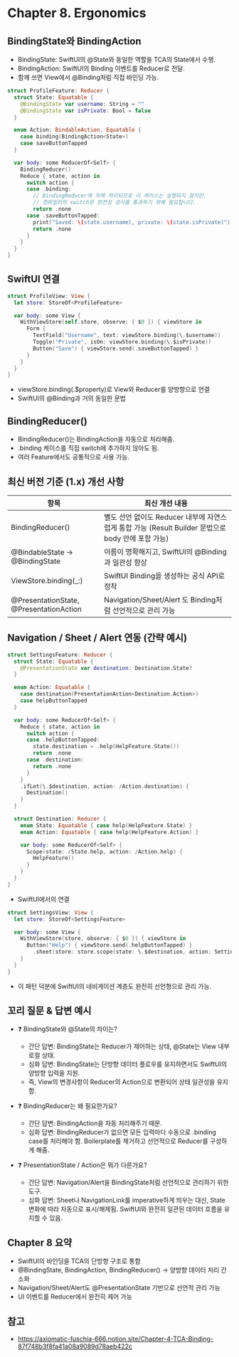 # Chapter 8. Ergonomics

## BindingState와 BindingAction
- BindingState: SwiftUI의 @State와 동일한 역할을 TCA의 State에서 수행.
- BindingAction: SwiftUI의 Binding 이벤트를 Reducer로 전달.
- 함께 쓰면 View에서 @Binding처럼 직접 바인딩 가능.

```swift
struct ProfileFeature: Reducer {
  struct State: Equatable {
    @BindingState var username: String = ""
    @BindingState var isPrivate: Bool = false
  }

  enum Action: BindableAction, Equatable {
    case binding(BindingAction<State>)
    case saveButtonTapped
  }

  var body: some ReducerOf<Self> {
    BindingReducer()
    Reduce { state, action in
      switch action {
      case .binding:
        // BindingReducer에 의해 처리되므로 이 케이스는 실행되지 않지만,
        // 컴파일러의 switch문 완전성 검사를 통과하기 위해 필요합니다.
        return .none
      case .saveButtonTapped:
        print("Saved: \(state.username), private: \(state.isPrivate)")
        return .none
      }
    }
  }
}
```

## SwiftUI 연결
```swift
struct ProfileView: View {
  let store: StoreOf<ProfileFeature>

  var body: some View {
    WithViewStore(self.store, observe: { $0 }) { viewStore in
      Form {
        TextField("Username", text: viewStore.binding(\.$username))
        Toggle("Private", isOn: viewStore.binding(\.$isPrivate))
        Button("Save") { viewStore.send(.saveButtonTapped) }
      }
    }
  }
}
```

- viewStore.binding(\.$property)로 View와 Reducer를 양방향으로 연결
- SwiftUI의 @Binding과 거의 동일한 문법

## BindingReducer()
- BindingReducer()는 BindingAction을 자동으로 처리해줌.
- .binding 케이스를 직접 switch에 추가하지 않아도 됨.
- 여러 Feature에서도 공통적으로 사용 가능.

## 최신 버전 기준 (1.x) 개선 사항
항목 | 최신 개선 내용
--|--
BindingReducer() | 별도 선언 없이도 Reducer 내부에 자연스럽게 통합 가능 (Result Builder 문법으로 body 안에 포함 가능)
@BindableState → @BindingState | 이름이 명확해지고, SwiftUI의 @Binding과 일관성 향상
ViewStore.binding(_:) | SwiftUI Binding을 생성하는 공식 API로 정착
@PresentationState, @PresentationAction | Navigation/Sheet/Alert 도 Binding처럼 선언적으로 관리 가능

## Navigation / Sheet / Alert 연동 (간략 예시)
```swift
struct SettingsFeature: Reducer {
  struct State: Equatable {
    @PresentationState var destination: Destination.State?
  }

  enum Action: Equatable {
    case destination(PresentationAction<Destination.Action>)
    case helpButtonTapped
  }

  var body: some ReducerOf<Self> {
    Reduce { state, action in
      switch action {
      case .helpButtonTapped:
        state.destination = .help(HelpFeature.State())
        return .none
      case .destination:
        return .none
      }
    }
    .ifLet(\.$destination, action: /Action.destination) {
      Destination()
    }
  }

  struct Destination: Reducer {
    enum State: Equatable { case help(HelpFeature.State) }
    enum Action: Equatable { case help(HelpFeature.Action) }

    var body: some ReducerOf<Self> {
      Scope(state: /State.help, action: /Action.help) {
        HelpFeature()
      }
    }
  }
}
```

- SwiftUI에서의 연결

```swift
struct SettingsView: View {
  let store: StoreOf<SettingsFeature>

  var body: some View {
    WithViewStore(store, observe: { $0 }) { viewStore in
      Button("Help") { viewStore.send(.helpButtonTapped) }
        .sheet(store: store.scope(state: \.$destination, action: SettingsFeature.Action.destination))
    }
  }
}
```
- 이 패턴 덕분에 SwiftUI의 네비게이션 계층도 완전히 선언형으로 관리 가능.

## 꼬리 질문 & 답변 예시
- ❓ BindingState와 @State의 차이는?
  - 간단 답변: BindingState는 Reducer가 제어하는 상태, @State는 View 내부 로컬 상태.
  - 심화 답변: BindingState는 단방향 데이터 플로우를 유지하면서도 SwiftUI의 양방향 입력을 지원. 
  - 즉, View의 변경사항이 Reducer의 Action으로 변환되어 상태 일관성을 유지함.

- ❓ BindingReducer는 왜 필요한가요?
  - 간단 답변: BindingAction을 자동 처리해주기 때문.
  - 심화 답변: BindingReducer가 없으면 모든 입력마다 수동으로 .binding case를 처리해야 함. Boilerplate를 제거하고 선언적으로 Reducer를 구성하게 해줌.

- ❓ PresentationState / Action은 뭐가 다른가요?
  - 간단 답변: Navigation/Alert을 BindingState처럼 선언적으로 관리하기 위한 도구.
  - 심화 답변: Sheet나 NavigationLink를 imperative하게 띄우는 대신, State 변화에 따라 자동으로 표시/해제됨. SwiftUI와 완전히 일관된 데이터 흐름을 유지할 수 있음.

## Chapter 8 요약
- SwiftUI의 바인딩을 TCA의 단방향 구조로 통합
- @BindingState, BindingAction, BindingReducer() → 양방향 데이터 처리 간소화
- Navigation/Sheet/Alert도 @PresentationState 기반으로 선언적 관리 가능
- UI 이벤트를 Reducer에서 완전히 제어 가능

## 참고
- https://axiomatic-fuschia-666.notion.site/Chapter-4-TCA-Binding-87f748b3f8fa41a08a9089d78aeb422c
